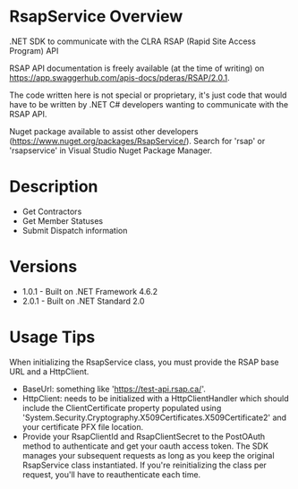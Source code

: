 # RsapService Overview
.NET SDK to communicate with the CLRA RSAP (Rapid Site Access Program) API

RSAP API documentation is freely available (at the time of writing) on https://app.swaggerhub.com/apis-docs/pderas/RSAP/2.0.1.

The code written here is not special or proprietary, it's just code that would have to be written by .NET C# developers wanting to communicate with the RSAP API.

Nuget package available to assist other developers (https://www.nuget.org/packages/RsapService/).  Search for 'rsap' or 'rsapservice' in Visual Studio Nuget Package Manager.

# Description
- Get Contractors
- Get Member Statuses
- Submit Dispatch information

# Versions
- 1.0.1 - Built on .NET Framework 4.6.2
- 2.0.1 - Built on .NET Standard 2.0

# Usage Tips
When initializing the RsapService class, you must provide the RSAP base URL and a HttpClient.
- BaseUrl: something like 'https://test-api.rsap.ca/'.
- HttpClient: needs to be initialized with a HttpClientHandler which should include the ClientCertificate property populated using 'System.Security.Cryptography.X509Certificates.X509Certificate2' and your certificate PFX file location.
- Provide your RsapClientId and RsapClientSecret to the PostOAuth method to authenticate and get your oauth access token. The SDK manages your subsequent requests as long as you keep the original RsapService class instantiated. If you're reinitializing the class per request, you'll have to reauthenticate each time.
